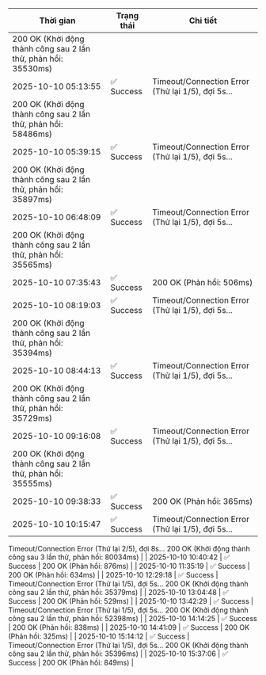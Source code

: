 | Thời gian | Trạng thái | Chi tiết |
|---|---|---|
200 OK (Khởi động thành công sau 2 lần thử, phản hồi: 35530ms) |
| 2025-10-10 05:13:55 | ✅ Success | Timeout/Connection Error (Thử lại 1/5), đợi 5s...
200 OK (Khởi động thành công sau 2 lần thử, phản hồi: 58486ms) |
| 2025-10-10 05:39:15 | ✅ Success | Timeout/Connection Error (Thử lại 1/5), đợi 5s...
200 OK (Khởi động thành công sau 2 lần thử, phản hồi: 35897ms) |
| 2025-10-10 06:48:09 | ✅ Success | Timeout/Connection Error (Thử lại 1/5), đợi 5s...
200 OK (Khởi động thành công sau 2 lần thử, phản hồi: 35565ms) |
| 2025-10-10 07:35:43 | ✅ Success | 200 OK (Phản hồi: 506ms) |
| 2025-10-10 08:19:03 | ✅ Success | Timeout/Connection Error (Thử lại 1/5), đợi 5s...
200 OK (Khởi động thành công sau 2 lần thử, phản hồi: 35394ms) |
| 2025-10-10 08:44:13 | ✅ Success | Timeout/Connection Error (Thử lại 1/5), đợi 5s...
200 OK (Khởi động thành công sau 2 lần thử, phản hồi: 35729ms) |
| 2025-10-10 09:16:08 | ✅ Success | Timeout/Connection Error (Thử lại 1/5), đợi 5s...
200 OK (Khởi động thành công sau 2 lần thử, phản hồi: 35555ms) |
| 2025-10-10 09:38:33 | ✅ Success | 200 OK (Phản hồi: 365ms) |
| 2025-10-10 10:15:47 | ✅ Success | Timeout/Connection Error (Thử lại 1/5), đợi 5s...
Timeout/Connection Error (Thử lại 2/5), đợi 8s...
200 OK (Khởi động thành công sau 3 lần thử, phản hồi: 80034ms) |
| 2025-10-10 10:40:42 | ✅ Success | 200 OK (Phản hồi: 876ms) |
| 2025-10-10 11:35:19 | ✅ Success | 200 OK (Phản hồi: 634ms) |
| 2025-10-10 12:29:18 | ✅ Success | Timeout/Connection Error (Thử lại 1/5), đợi 5s...
200 OK (Khởi động thành công sau 2 lần thử, phản hồi: 35379ms) |
| 2025-10-10 13:04:48 | ✅ Success | 200 OK (Phản hồi: 529ms) |
| 2025-10-10 13:42:29 | ✅ Success | Timeout/Connection Error (Thử lại 1/5), đợi 5s...
200 OK (Khởi động thành công sau 2 lần thử, phản hồi: 52398ms) |
| 2025-10-10 14:14:25 | ✅ Success | 200 OK (Phản hồi: 838ms) |
| 2025-10-10 14:41:09 | ✅ Success | 200 OK (Phản hồi: 325ms) |
| 2025-10-10 15:14:12 | ✅ Success | Timeout/Connection Error (Thử lại 1/5), đợi 5s...
200 OK (Khởi động thành công sau 2 lần thử, phản hồi: 35396ms) |
| 2025-10-10 15:37:06 | ✅ Success | 200 OK (Phản hồi: 849ms) |
